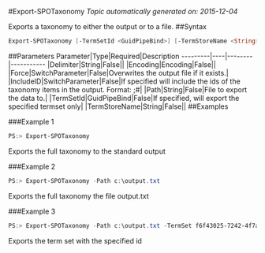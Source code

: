 #Export-SPOTaxonomy
*Topic automatically generated on: 2015-12-04*

Exports a taxonomy to either the output or to a file.
##Syntax
```powershell
Export-SPOTaxonomy [-TermSetId <GuidPipeBind>] [-TermStoreName <String>] [-IncludeID [<SwitchParameter>]] [-Path <String>] [-Force [<SwitchParameter>]] [-Delimiter <String>] [-Encoding <Encoding>]
```


##Parameters
Parameter|Type|Required|Description
---------|----|--------|-----------
|Delimiter|String|False||
|Encoding|Encoding|False||
|Force|SwitchParameter|False|Overwrites the output file if it exists.|
|IncludeID|SwitchParameter|False|If specified will include the ids of the taxonomy items in the output. Format: <label>;#<guid>|
|Path|String|False|File to export the data to.|
|TermSetId|GuidPipeBind|False|If specified, will export the specified termset only|
|TermStoreName|String|False||
##Examples

###Example 1
```powershell
PS:> Export-SPOTaxonomy
```
Exports the full taxonomy to the standard output

###Example 2
```powershell
PS:> Export-SPOTaxonomy -Path c:\output.txt
```
Exports the full taxonomy the file output.txt

###Example 3
```powershell
PS:> Export-SPOTaxonomy -Path c:\output.txt -TermSet f6f43025-7242-4f7a-b739-41fa32847254 
```
Exports the term set with the specified id
